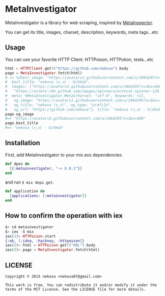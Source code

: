 MetaInvestigator
=============

MetaInvestigator is a library for web scraping, inspired by [MetaInspector](https://github.com/jaimeiniesta/metainspector).

You can get its title, images, charset, description, keywords, meta tags...etc

## Usage
You can use your favorite HTTP Client. HTTPoison, HTTPotion, tesla...etc

```elixir
html = HTTPClient.get!("https://github.com/nekova").body
page = MetaInvestigator.fetch(html)
# => %{best_image: "https://avatars1.githubusercontent.com/u/3464295?v=3&s=400",
#  best_title: "nekova (ಠ_ಠ) · GitHub",
#  images: ["https://avatars3.githubusercontent.com/u/3464295?v=3&s=460",
#   "https://assets-cdn.github.com/images/spinners/octocat-spinner-128.gif"],
#  meta: %MetaInvestigator.Meta{charset: "utf-8", keywords: nil,
#   og_image: "https://avatars1.githubusercontent.com/u/3464295?v=3&s=400",
#   og_title: "nekova (ಠ_ಠ)", og_type: "profile",
#   og_url: "https://github.com/nekova"}, title: "nekova (ಠ_ಠ) · GitHub"}
page.og_image
#=> "https://avatars3.githubusercontent.com/u/3464295?v=3&s=460"
page.best_title
#=> "nekova (ಠ_ಠ) · GitHub"
```

## Installation
First, add MetaInvestigator to your mix.exs dependencies:

```elixir
def dpes do
  [{:metainvestigator, "~> 0.0.2"}]
end
```

and run ```$ mix deps.get```.

```elixir
def application do
  [applications: [:metainvestigator]]
end
```

## How to confirm the operation with iex
```elixir
$> cd metainvestigator
$> iex -S mix
iex(1)> HTTPoison.start
{:ok, [:idna, :hackney, :httpoison]}
iex(2)> html = HTTPoison.get!("URL").body
iex(3)> page = MetaInvestigator.fetch(html)
```

## LICENSE
```
Copyright © 2015 nekova <nekova07@gmail.com>

This work is free. You can redistribute it and/or modify it under the
terms of the MIT License. See the LICENSE file for more details.
```
